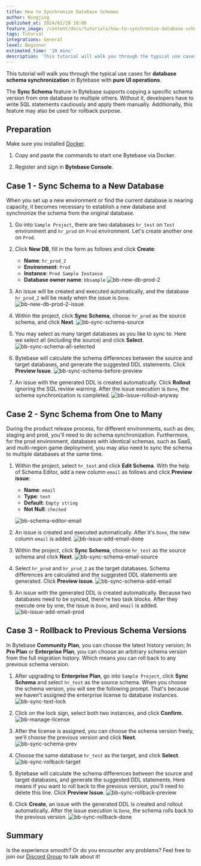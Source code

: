 ```yaml
---
title: How to Synchronize Database Schemas
author: Ningjing
published_at: 2024/02/29 18:00
feature_image: /content/docs/tutorials/how-to-synchronize-database-schemas/sync-schema.webp
tags: Tutorial
integrations: General
level: Beginner
estimated_time: '10 mins'
description: 'This tutorial will walk you through the typical use cases for database schema synchronization** in Bytebase with **pure UI operations'
---
```


This tutorial will walk you through the typical use cases for **database schema synchronization** in Bytebase with **pure UI operations**.

The **Sync Schema** feature in Bytebase supports copying a specific schema version from one database to multiple others. Without it, developers have to write SQL statements cautiously and apply them manually. Additionally, this feature may also be used for rollback purpose.

## Preparation

Make sure you installed [Docker](https://www.docker.com/).

1. Copy and paste the commands to start one Bytebase via Docker.

   <IncludeBlock url="/docs/get-started/install/terminal-docker-run-volume"></IncludeBlock>

1. Register and sign in **Bytebase Console**.

## Case 1 - Sync Schema to a New Database

When you set up a new environment or find the current database is nearing capacity, it becomes necessary to establish a new database and synchronize the schema from the original database.

1. Go into `Sample Project`, there are two databases `hr_test` on `Test` environment and `hr_prod` on `Prod` environment. Let's create another one on `Prod`.

2. Click **New DB**, fill in the form as follows and click **Create**:

   - **Name**: `hr_prod_2`
   - **Environment**: `Prod`
   - **Instance**: `Prod Sample Instance`
   - **Database owner name**: `bbsample`
     ![bb-new-db-prod-2](/content/docs/tutorials/how-to-synchronize-database-schemas/bb-new-db-prod-2.webp)

3. An issue will be created and executed automatically, and the database `hr_prod_2` will be ready when the issue is `Done`.
   ![bb-new-db-prod-2-issue](/content/docs/tutorials/how-to-synchronize-database-schemas/bb-new-db-prod-2-issue.webp)

4. Within the project, click **Sync Schema**, choose `hr_prod` as the source schema, and click **Next**.
   ![bb-sync-schema-source](/content/docs/tutorials/how-to-synchronize-database-schemas/bb-sync-schema-source.webp)

5. You may select as many target databases as you like to sync to. Here we select all (including the source) and click **Select**.
   ![bb-sync-schema-all-selected](/content/docs/tutorials/how-to-synchronize-database-schemas/bb-sync-schema-all-selected.webp)

6. Bytebase will calculate the schema differences between the source and target databases, and generate the suggested DDL statements. Click **Preview Issue**.
   ![bb-sync-schema-before-preview](/content/docs/tutorials/how-to-synchronize-database-schemas/bb-sync-schema-before-preview.webp)

7. An issue with the generated DDL is created automatically. Click **Rollout** ignoring the SQL review warning. After the issue execution is `Done`, the schema synchronization is completed.
   ![bb-issue-rollout-anyway](/content/docs/tutorials/how-to-synchronize-database-schemas/bb-issue-rollout-anyway.webp)

## Case 2 - Sync Schema from One to Many

During the product release process, for different environments, such as dev, staging and prod, you'll need to do schema synchronization. Furthermore, for the prod environment, databases with identical schemas, such as SaaS, and multi-region game deployment, you may also need to sync the schema to multiple databases at the same time.

1. Within the project, select `hr_test` and click **Edit Schema**. With the help of Schema Editor, add a new column `email` as follows and click **Preview issue**:

   - **Name**: `email`
   - **Type**: `text`
   - **Default**: `Empty string`
   - **Not Null**: `checked`

   ![bb-schema-editor-email](/content/docs/tutorials/how-to-synchronize-database-schemas/bb-schema-editor-email.webp)

2. An issue is created and executed automatically. After it's `Done`, the new column `email` is added.
   ![bb-issue-add-email-done](/content/docs/tutorials/how-to-synchronize-database-schemas/bb-issue-add-email-done.webp)

3. Within the project, click **Sync Schema**, choose `hr_test` as the source schema and click **Next**.
   ![bb-sync-schema-email-source](/content/docs/tutorials/how-to-synchronize-database-schemas/bb-sync-schema-email-source.webp)

4. Select `hr_prod` and `hr_prod_2` as the target databases. Schema differences are calculated and the suggested DDL statements are generated. Click **Preview issue**.
   ![bb-sync-schema-add-email](/content/docs/tutorials/how-to-synchronize-database-schemas/bb-sync-schema-add-email.webp)

5. An issue with the generated DDL is created automatically. Because two databases need to be synced, there're two task blocks. After they execute one by one, the issue is `Done`, and `email` is added.
   ![bb-issue-add-email-prod](/content/docs/tutorials/how-to-synchronize-database-schemas/bb-issue-add-email-prod.webp)

## Case 3 - Rollback to Previous Schema Versions

In Bytebase **Community Plan**, you can choose the latest history version; In **Pro Plan** or **Enterprise Plan**, you can choose an arbitrary schema version from the full migration history. Which means you can roll back to any previous schema version.

1. After upgrading to **Enterprise Plan**, go into `Sample Project`, click **Sync Schema** and select `hr_test` as the source schema. When you choose the schema version, you will see the following prompt. That's because we haven't assigned the enterprise license to database instances.
   ![bb-sync-test-lock](/content/docs/tutorials/how-to-synchronize-database-schemas/bb-sync-test-lock.webp)

1. Click on the lock sign, select both two instances, and click **Confirm**.
   ![bb-manage-license](/content/docs/tutorials/how-to-synchronize-database-schemas/bb-manage-license.webp)

1. After the license is assigned, you can choose the schema version freely, we'll choose the previous version and click **Next**.
   ![bb-sync-schema-prev](/content/docs/tutorials/how-to-synchronize-database-schemas/bb-sync-schema-prev.webp)

1. Choose the same database `hr_test` as the target, and click **Select**.
   ![bb-sync-rollback-target](/content/docs/tutorials/how-to-synchronize-database-schemas/bb-sync-rollback-target.webp)

1. Bytebase will calculate the schema differences between the source and target databases, and generate the suggested DDL statements. Here means if you want to roll back to the previous version, you'll need to delete this line. Click **Preview Issue**.
   ![bb-sync-rollback-preview](/content/docs/tutorials/how-to-synchronize-database-schemas/bb-sync-rollback-preview.webp)

1. Click **Create**, an issue with the generated DDL is created and rollout automatically. After the issue execution is `Done`, the schema rolls back to the previous version.
   ![bb-sync-rollback-done](/content/docs/tutorials/how-to-synchronize-database-schemas/bb-sync-rollback-done.webp)

## Summary

Is the experience smooth? Or do you encounter any problems? Feel free to join our [Discord Group](https://discord.gg/huyw7gRsyA) to talk about it!
